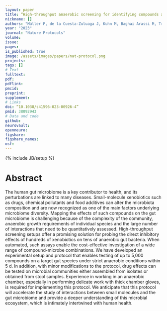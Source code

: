 ```yaml
---
layout: paper
title: “High-throughput anaerobic screening for identifying compounds acting against gut bacteria in monocultures or communities”
nickname: []
authors: "Müller P, de la Cuesta-Zuluaga J, Kuhn M, Baghai Arassi M, Treis T, Blasche S, Zimmermann M, Bork P, Patil KR, Typas A, Garcia-Santamarina S, Maier L"
year: "2023"
journal: "Nature Protocols"
volume: 
issue: 
pages:
is_published: true
image: /assets/images/papers/nat-protocol.png
projects:
tags: []
# Text
fulltext:
pdf:
pdflink:
pmcid: 
preprint:
supplement:
# Links
doi: “10.1038/s41596-023-00926-4”
pmid: 38092943
# Data and code
github:
neurovault:
openneuro:
figshare:
figshare_names:
osf:
---
```


{% include JB/setup %}
# Abstract
The human gut microbiome is a key contributor to health, and its perturbations are linked to many diseases. Small-molecule xenobiotics such as drugs, chemical pollutants and food additives can alter the microbiota composition and are now recognized as one of the main factors underlying microbiome diversity. Mapping the effects of such compounds on the gut microbiome is challenging because of the complexity of the community, anaerobic growth requirements of individual species and the large number of interactions that need to be quantitatively assessed. High-throughput screening setups offer a promising solution for probing the direct inhibitory effects of hundreds of xenobiotics on tens of anaerobic gut bacteria. When automated, such assays enable the cost-effective investigation of a wide range of compound-microbe combinations. We have developed an experimental setup and protocol that enables testing of up to 5,000 compounds on a target gut species under strict anaerobic conditions within 5 d. In addition, with minor modifications to the protocol, drug effects can be tested on microbial communities either assembled from isolates or obtained from stool samples. Experience in working in an anaerobic chamber, especially in performing delicate work with thick chamber gloves, is required for implementing this protocol. We anticipate that this protocol will accelerate the study of interactions between small molecules and the gut microbiome and provide a deeper understanding of this microbial ecosystem, which is intimately intertwined with human health.